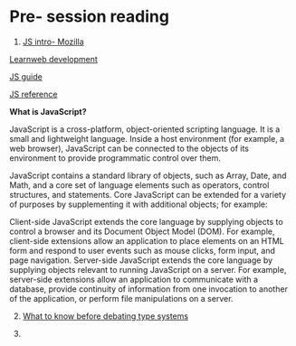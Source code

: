 # Pre- session reading

1) [JS intro- Mozilla](https://developer.mozilla.org/en-US/docs/Web/JavaScript/Guide/Introduction)

[Learnweb development](https://developer.mozilla.org/en-US/docs/Learn)

[JS guide](https://developer.mozilla.org/en-US/docs/Web/JavaScript/Guide)

[JS reference](https://developer.mozilla.org/en-US/docs/Web/JavaScript/Reference)

**What is JavaScript?**

JavaScript is a cross-platform, object-oriented scripting language. It is a small and lightweight language. Inside a host environment (for example, a web browser), JavaScript can be connected to the objects of its environment to provide programmatic control over them.

JavaScript contains a standard library of objects, such as Array, Date, and Math, and a core set of language elements such as operators, control structures, and statements. Core JavaScript can be extended for a variety of purposes by supplementing it with additional objects; for example:

Client-side JavaScript extends the core language by supplying objects to control a browser and its Document Object Model (DOM). For example, client-side extensions allow an application to place elements on an HTML form and respond to user events such as mouse clicks, form input, and page navigation.
Server-side JavaScript extends the core language by supplying objects relevant to running JavaScript on a server. For example, server-side extensions allow an application to communicate with a database, provide continuity of information from one invocation to another of the application, or perform file manipulations on a server.

2) [What to know before debating type systems](http://blogs.perl.org/users/ovid/2010/08/what-to-know-before-debating-type-systems.html)

3) []()

